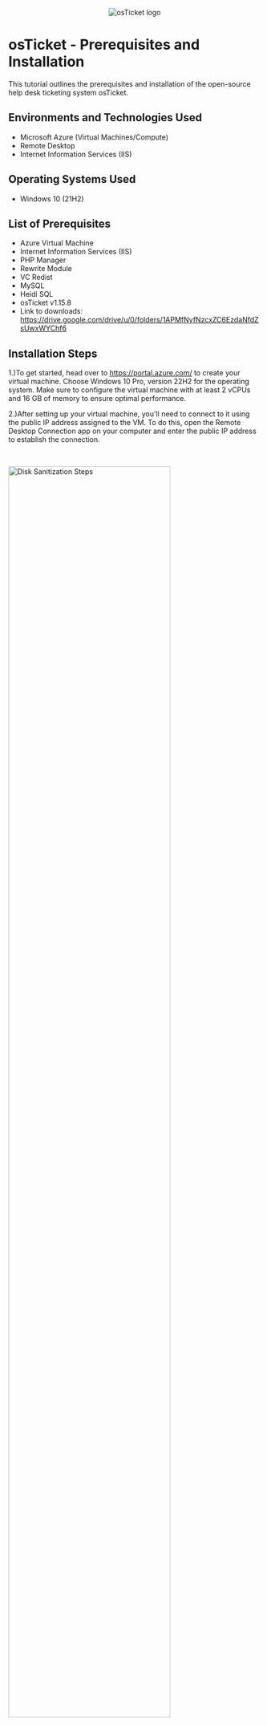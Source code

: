 <p align="center">
<img src="https://i.imgur.com/Clzj7Xs.png" alt="osTicket logo"/>
</p>

<h1>osTicket - Prerequisites and Installation</h1>
This tutorial outlines the prerequisites and installation of the open-source help desk ticketing system osTicket.<br />



<h2>Environments and Technologies Used</h2>

- Microsoft Azure (Virtual Machines/Compute)
- Remote Desktop
- Internet Information Services (IIS)

<h2>Operating Systems Used </h2>

- Windows 10</b> (21H2)

<h2>List of Prerequisites</h2>

- Azure Virtual Machine
- Internet Information Services (IIS)
- PHP Manager
- Rewrite Module
- VC Redist
- MySQL
- Heidi SQL
- osTicket v1.15.8
- Link to downloads: https://drive.google.com/drive/u/0/folders/1APMfNyfNzcxZC6EzdaNfdZsUwxWYChf6


<h2>Installation Steps</h2>


1.)To get started, head over to https://portal.azure.com/ to create your virtual machine. Choose Windows 10 Pro, version 22H2 for the operating system. Make sure to configure the virtual machine with at least 2 vCPUs and 16 GB of memory to ensure optimal performance.

2.)After setting up your virtual machine, you'll need to connect to it using the public IP address assigned to the VM. To do this, open the Remote Desktop Connection app on your computer and enter the public IP address to establish the connection.
</p>
<br />

<p>
<img src="https://imgur.com/MAhXK2e.png" height="80%" width="80%" alt="Disk Sanitization Steps"/>
</p>
<p>
<p>
<img src="https://imgur.com/Zf2jw07.png" height="40%" width="40%" alt="Disk Sanitization Steps"/>
</p>
<p>
  
3.)After connecting to your virtual machine, go to the Control Panel. In the Control Panel, open the "Programs" section, then click on "Turn Windows features on or off."

<p>
<img src="https://imgur.com/fGXMpx4.png" height="40%" width="40%" alt="Disk Sanitization Steps"/>
</p>
<p>
  
<p>
<img src="https://imgur.com/LBGkAw6.png" height="40%" width="40%" alt="Disk Sanitization Steps"/>
</p>
<p>
  
4.) To install and enable IIS with CGI and Common HTTP Features, follow these steps:

Open the Turn Windows features on or off window.
Expand World Wide Web Services.
Then, expand Application Development Features.
Check the boxes for:
CGI
Common HTTP Features
Click OK to apply the changes and install the necessary components for IIS.
  
<p>
<img src="https://imgur.com/LQjw9le.png" height="40%" width="40%" alt="Disk Sanitization Steps"/>
</p>
<p>
  
<p>
<img src="https://imgur.com/pbPeHb1.png" height="40%" width="40%" alt="Disk Sanitization Steps"/>
</p>
<p>
  
NOTE: Ensure that all the boxes under Common HTTP Features are checked.

To verify that IIS is installed and enabled, follow these steps:

Open a web browser of your choice.
In the address bar, type 127.0.0.1 (this is the loopback address for your local machine).
Press Enter. You should see the default IIS welcome page or something similar confirming that IIS is running.
If IIS is properly installed, it should display a page that says "Welcome to IIS" or similar.
  
<p>
<img src="https://imgur.com/eICujoq.png" height="40%" width="40%" alt="Disk Sanitization Steps"/>
</p>
<p>
  
  
  
  
5.) Now that IIS is enabled, follow these steps to install PHP Manager for IIS:

From the installation files, download PHP Manager for IIS (PHPManagerForIIS_V1.5.0.msi).
Once the file is downloaded, double-click to start the installation process.
Follow the prompts in the installation wizard to complete the installation.
After the installation is complete, PHP Manager should be ready for use with IIS.
  
6.) Next, follow these steps to install the Rewrite Module for IIS:

From the installation files, download Rewrite Module (rewrite_amd64_en-US.msi).
Double-click the downloaded file to start the installation process.
Follow the installation wizard to complete the installation.
Once installed, the URL Rewrite module will be available for use in IIS.
  
7.) To create a folder in the C drive called "PHP," follow these steps:

Open File Explorer.
Navigate to the *C:* drive.
Right-click in an empty space within the C:\ drive.
Select New > Folder.
Name the folder PHP and press Enter.
  
8.) To install PHP 7.3.8, follow these steps:

From the installation files, download PHP 7.3.8 (php-7.3.8-nts-Win32-VC15-x86.zip).
Once the file is downloaded, right-click on it and select Extract All.
Choose the destination as C:\PHP and click Extract to unzip the contents there.
If you see a prompt asking if you want to "Keep" the file, choose Keep to retain the zip file.
Now, the PHP files should be located in C:\PHP.
  
<p>
<img src="https://imgur.com/xZv1Yhw.png" height="40%" width="40%" alt="Disk Sanitization Steps"/>
</p>
<p>
  
<p>
<img src="https://imgur.com/YwBhqo0.png" height="40%" width="40%" alt="Disk Sanitization Steps"/>
</p>
<p>

9.) After extracting the PHP zip file into the C:\PHP folder, follow these steps to install the Visual C++ Redistributable:

From the installation files, download VC_redist.x86.exe.
Double-click the VC_redist.x86.exe file to start the installation.
Follow the prompts in the setup wizard to complete the installation.
Once the installation is complete, restart your computer if prompted to ensure all components are properly installed.
This will set up the necessary runtime for PHP to work correctly on IIS.
  
10.) To install MySQL 5.5.62, follow these steps:

Download MySQL 5.5.62 (mysql-5.5.62-win32.msi) from the installation files.
Double-click the mysql-5.5.62-win32.msi file to start the installation.
In the setup wizard, choose Typical Setup and proceed.
Once the installation is complete, ensure that Launch Configuration Wizard is checked, then click Finish to begin the configuration process.
In the MySQL Configuration Wizard, choose Standard Configuration and proceed.
When prompted for the root password, set it as Password1.
Complete the configuration and finish the setup.
Now, MySQL should be installed and configured with your root password set to Password1.
  
<p>
<img src="https://imgur.com/KxcUy7C.png" height="40%" width="40%" alt="Disk Sanitization Steps"/>
</p>
<p>
  
  Execute the process on the next page.
  
<p>
<img src="https://imgur.com/i7sn6hT.png" height="40%" width="40%" alt="Disk Sanitization Steps"/>
</p>
<p>
  
11.) To open IIS as an administrator, follow these steps:

In the Windows search bar, type IIS (Internet Information Services).
Right-click on Internet Information Services (IIS) Manager from the search results.
Select Run as administrator to open IIS with administrative privileges.
The IIS Manager should open, and you should see the program interface with a list of sites and server components.
  
<p>
<img src="https://imgur.com/rgdZwmM.png" height="40%" width="40%" alt="Disk Sanitization Steps"/>
</p>
<p>
  
12.) To register PHP in IIS, follow these steps:

In the IIS Manager, locate and click on PHP Manager in the left-hand panel under the server features.
Once the PHP Manager opens, you can proceed with registering PHP by selecting the appropriate options for configuring PHP in IIS.
This will allow you to manage PHP settings, such as version handling, configuration, and troubleshooting.
  
<p>
<img src="https://imgur.com/vvTLNBH.png" height="40%" width="40%" alt="Disk Sanitization Steps"/>
</p>
<p>
  
Register new PHP version.
  
<p>
<img src="https://imgur.com/qdbn5zQ.png" height="40%" width="40%" alt="Disk Sanitization Steps"/>
</p>
<p>
  
To register PHP in IIS, follow these steps:

In the PHP Manager window, click on Register PHP with IIS.
A prompt will appear asking for the path to the PHP executable file.
Navigate to C:\PHP and select the php-cgi.exe file.
Click OK to register PHP with IIS.
This will configure PHP to work with IIS.
  
<p>
<img src="https://imgur.com/oJZ0gp9.png" height="40%" width="40%" alt="Disk Sanitization Steps"/>
</p>
<p>
  
  Restart the IIS server.
  
<p>
<img src="https://imgur.com/CJ3RUbG.png" height="40%" width="40%" alt="Disk Sanitization Steps"/>
</p>
<p>
  
13.) To install osTicket v1.15.8, follow these steps:

Download osTicket v1.15.8 from the installation files folder.
Extract the contents of the downloaded file.
Copy the "upload" folder from the extracted files to C:\inetpub\wwwroot.
Once copied, go to C:\inetpub\wwwroot and rename the "upload" folder to "osTicket".
After the changes, go back to IIS Manager and reload IIS by selecting the server node in the left panel, then clicking Restart under the Manage server section.
This will set up osTicket on your IIS server.
  
14.) To access osTicket through IIS, follow these steps:

In IIS Manager, navigate to Sites in the left-hand panel.
Under Sites, locate and click on Default.
Inside the Default site, find osTicket in the list of applications.
On the right-hand panel, click on *Browse :80.
This will open osTicket in your web browser, allowing you to continue with the setup and configuration process.
  
<p>
<img src="https://imgur.com/Yw55d5b.png" height="40%" width="40%" alt="Disk Sanitization Steps"/>
</p>
<p>
  
  Some extensions are not enabled on the osTicket browser.
  
<p>
<img src="https://imgur.com/eJIsGTn.png" height="40%" width="40%" alt="Disk Sanitization Steps"/>
</p>
<p>
  
To enable PHP extensions for osTicket in IIS, follow these steps:

In IIS Manager, navigate to Sites and then click on Default.
Under the Default site, click on osTicket.
On the right-hand panel, double-click PHP Manager to open it.
In the PHP Manager, click on Enable or disable an extension.
From there, you can enable the necessary PHP extensions required for osTicket to function correctly.
  
<p>
<img src="https://imgur.com/vvTLNBH.png" height="40%" width="40%" alt="Disk Sanitization Steps"/>
</p>
<p>
  
<p>
<img src="https://imgur.com/uigyKjb.png" height="40%" width="40%" alt="Disk Sanitization Steps"/>
</p>
<p>
  
  We will want to enable three extensions from here.
  
  1.) php_imap.dll
 
  2.) php_intl.dll
  
  3.) php_opcache.dll
  
<p>
<img src="https://imgur.com/cOem7Nb.png" height="40%" width="40%" alt="Disk Sanitization Steps"/>
</p>
<p>
  
  
To rename the configuration file and adjust permissions for osTicket, follow these steps:

Open File Explorer and navigate to C:\inetpub\wwwroot\osTicket\include.
Locate the file ost-sampleconfig.php and rename it to ost-config.php.
After renaming, right-click on the ost-config.php file and select Properties.
In the Properties window, click on the Security tab.
Click on Advanced to open the advanced security settings.
In the Advanced Security Settings, find the Inheritance section at the bottom and click on Disable inheritance.
Select Remove all inherited permissions from this object.
This will ensure that the file has its own security settings, removing any inherited permissions.
  
  Now we will add new permissions.
  
  Click Add
  
<p>
<img src="https://imgur.com/VPZvOdo.png" height="40%" width="40%" alt="Disk Sanitization Steps"/>
</p>
<p>
  
Select a principal
  
<p>
<img src="https://imgur.com/PoGk34d.png" height="40%" width="40%" alt="Disk Sanitization Steps"/>
</p>
<p>
  
  
 Type "Everyone" in the box.
  
<p>
<img src="https://imgur.com/F4H3ppM.png" height="40%" width="40%" alt="Disk Sanitization Steps"/>
</p>
<p>
  
  Make sure Full Control and all the other boxes are checked.
  
<p>
<img src="https://imgur.com/rbbGqwB.png" height="40%" width="40%" alt="Disk Sanitization Steps"/>
</p>
<p>
  
  Click Apply and Ok.
  
<p>
<img src="https://imgur.com/saRO3y5.png" height="40%" width="40%" alt="Disk Sanitization Steps"/>
</p>
<p>
  
 To continue setting up osTicket and configure the database:

On the osTicket browser page, click Continue.
Fill out the setup page as required, except for the Database Settings section at the bottom. You can leave that for later.
Next, download and install HeidiSQL:

Go to the installation files and download HeidiSQL.
Once downloaded, run the installer and follow the setup wizard to complete the installation of HeidiSQL.
HeidiSQL will be used to manage your MySQL database and connect it to osTicket.
  
<p>
<img src="https://imgur.com/i7a4gWC.png" height="40%" width="40%" alt="Disk Sanitization Steps"/>
</p>
<p>
  
  When the program is open we will create a new session in it.
  
<p>
<img src="https://imgur.com/g5M1i61.png" height="40%" width="40%" alt="Disk Sanitization Steps"/>
</p>
<p>
  
  We want to make sure the username is root and the password is Password1.
  
<p>
<img src="https://imgur.com/LEAZNOc.png" height="40%" width="40%" alt="Disk Sanitization Steps"/>
</p>
<p>
  
  To finish setting up osTicket and configure the database, follow these steps:

Connect to HeidiSQL:

Open HeidiSQL and connect to your MySQL session.
Create a New Database:

On the left side of the HeidiSQL interface, right-click where it says "Unnamed".
Select Create new and then choose Database.
Name the new database osTicket and click OK to create the database.
Return to the osTicket Setup:

Go back to the browser where you were setting up osTicket.
Under the Database Settings, enter the following:
Username: root
Password: Password1
MySQL Database: osTicket
Click Continue to proceed with the osTicket setup.

This will link osTicket to the newly created database and finish the installation process.
  
<p>
<img src="https://imgur.com/0rG1AJm.png" height="40%" width="40%" alt="Disk Sanitization Steps"/>
</p>
<p>
  

<p>
  
  The last step after that is to login to osTicket on the browser.
  
<p>
<img src="https://imgur.com/uHVdDsx.png" height="40%" width="40%" alt="Disk Sanitization Steps"/>
</p>
<p>
  
  Congrats! You have now successfully installed and setup osTicket!

